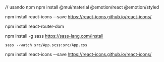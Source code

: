 // usando npm
npm install @mui/material @emotion/react @emotion/styled



npm install react-icons --save
https://react-icons.github.io/react-icons/

npm install react-router-dom


npm install -g sass
https://sass-lang.com/install

<code>sass --watch src/App.scss:src/App.css</code>

npm install react-icons --save
https://react-icons.github.io/react-icons/
